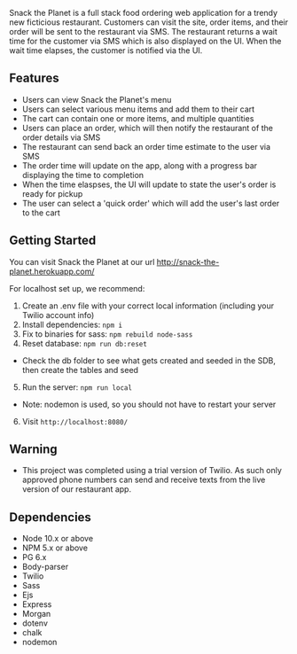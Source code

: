Snack the Planet is a full stack food ordering web application for a trendy new ficticious restaurant. Customers can visit the site, order items, and their order will be sent to the restaurant via SMS. The restaurant returns a wait time for the customer via SMS which is also displayed on the UI. When the wait time elapses, the customer is notified via the UI. 



## Features

- Users can view Snack the Planet's menu
- Users can select various menu items and add them to their cart
- The cart can contain one or more items, and multiple quantities
- Users can place an order, which will then notify the restaurant of the order details via SMS
- The restaurant can send back an order time estimate to the user via SMS
- The order time will update on the app, along with a progress bar displaying the time to completion
- When the time elaspses, the UI will update to state the user's order is ready for pickup
- The user can select a 'quick order' which will add the user's last order to the cart

## Getting Started

You can visit Snack the Planet at our url http://snack-the-planet.herokuapp.com/

For localhost set up, we recommend:


1. Create an .env file with your correct local information (including your Twilio account info)
2. Install dependencies: `npm i`
3. Fix to binaries for sass: `npm rebuild node-sass`
4. Reset database: `npm run db:reset`
  - Check the db folder to see what gets created and seeded in the SDB, then create the tables and seed
5. Run the server: `npm run local`
  - Note: nodemon is used, so you should not have to restart your server
6. Visit `http://localhost:8080/`

## Warning

- This project was completed using a trial version of Twilio. As such only approved phone numbers can send and receive texts from the live version of our restaurant app.


## Dependencies

- Node 10.x or above
- NPM 5.x or above
- PG 6.x
- Body-parser
- Twilio
- Sass
- Ejs
- Express
- Morgan
- dotenv
- chalk
- nodemon

